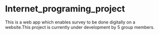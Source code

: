 # Internet_programing_project

This is a web app which enables survey to be done digitally on a website.This project is currently under development by 5 group members.  
